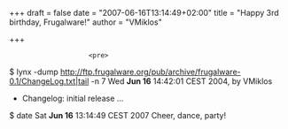 
+++
draft = false
date = "2007-06-16T13:14:49+02:00"
title = "Happy 3rd birthday, Frugalware!"
author = "VMiklos"

+++

                        <pre>
$ lynx -dump http://ftp.frugalware.org/pub/archive/frugalware-0.1/ChangeLog.txt|tail -n 7
Wed <b>Jun 16</b> 14:42:01 CEST 2004, by VMiklos
- Changelog: initial release
...

$ date
Sat <b>Jun 16</b> 13:14:49 CEST 2007
                        </pre>
                        Cheer, dance, party!
            
        